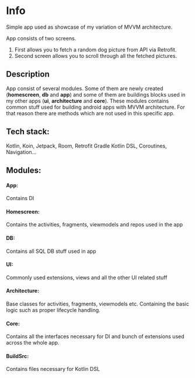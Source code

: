 # Info

Simple app used as showcase of my variation of MVVM architecture. 

App consists of two screens. 
1. First allows you to fetch a random dog picture from API via Retrofit. 
2. Second screen allows you to scroll through all the fetched pictures.

## Description
App consist of several modules.
Some of them are newly created (**homescreen**, **db** and **app**) and some of them are buildings blocks used in my other apps (**ui**, **architecture** and **core**). 
These modules contains common stuff used for building android apps with MVVM architecture. For that reason there are methods which are not used in this specific app.

## Tech stack: 
Kotlin, Koin, Jetpack, Room, Retrofit Gradle Kotlin DSL, Coroutines, Navigation...

## Modules:

#### App: 
Contains DI 
#### Homescreen: 
Contains the activities, fragments, viewmodels and repos used in the app 
#### DB: 
Contains all SQL DB stuff used in app

#### UI: 
Commonly used extensions, views and all the other UI related stuff 
#### Architecture: 
Base classes for activities, fragments, viewmodels etc. Containing the basic logic such as proper lifecycle handling.
#### Core: 
Contains all the interfaces necessary for DI and bunch of extensions used across the whole app.

#### BuildSrc:
Contains files necessary for Kotlin DSL

